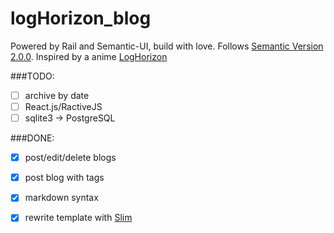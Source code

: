 # logHorizon_blog

Powered by Rail and Semantic-UI, build with love. Follows [Semantic Version 2.0.0](http://semver.org/). Inspired by a anime [LogHorizon](http://www3.nhk.or.jp/anime/loghorizon/)

###TODO:
- [ ] archive by date
- [ ] React.js/RactiveJS
- [ ] sqlite3 -> PostgreSQL

###DONE:
- [x] post/edit/delete blogs
- [x] post blog with tags
- [x] markdown syntax
- [x] rewrite template with [Slim](http://slim-lang.com/)

